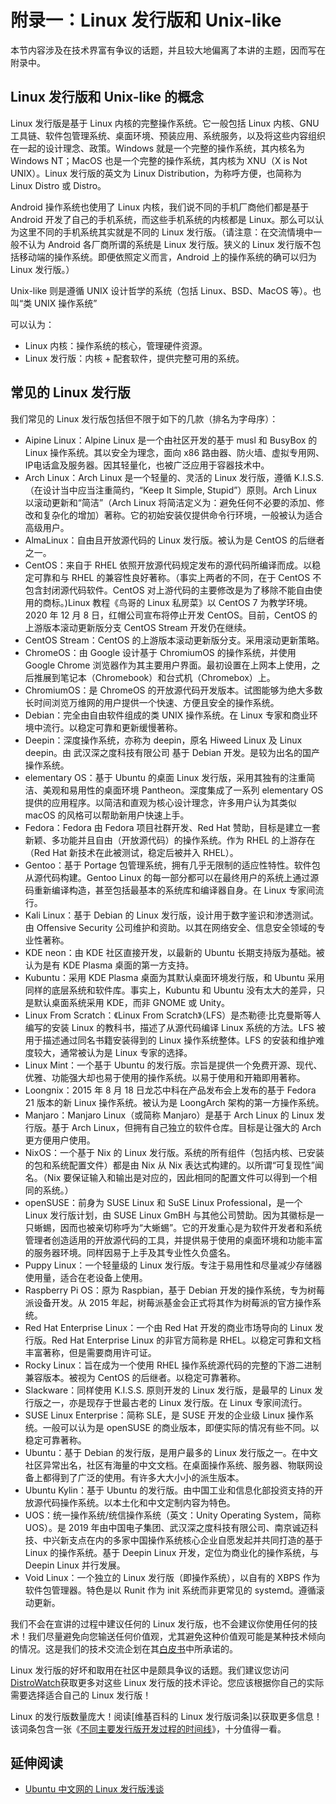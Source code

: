 # 附录一：Linux 发行版和 Unix-like

本节内容涉及在技术界富有争议的话题，并且较大地偏离了本讲的主题，因而写在附录中。

## Linux 发行版和 Unix-like 的概念

Linux 发行版是基于 Linux 内核的完整操作系统。它一般包括 Linux 内核、GNU 工具链、软件包管理系统、桌面环境、预装应用、系统服务，以及将这些内容组织在一起的设计理念、政策。Windows 就是一个完整的操作系统，其内核名为 Windows NT；MacOS 也是一个完整的操作系统，其内核为 XNU（X is Not UNIX）。Linux 发行版的英文为 Linux Distribution，为称呼方便，也简称为 Linux Distro 或 Distro。

Android 操作系统也使用了 Linux 内核，我们说不同的手机厂商他们都是基于 Android 开发了自己的手机系统，而这些手机系统的内核都是 Linux。那么可以认为这里不同的手机系统其实就是不同的 Linux 发行版。（请注意：在交流情境中一般不认为 Android 各厂商所谓的系统是 Linux 发行版。狭义的 Linux 发行版不包括移动端的操作系统。即便依照定义而言，Android 上的操作系统的确可以归为 Linux 发行版。）

Unix-like 则是遵循 UNIX 设计哲学的系统（包括 Linux、BSD、MacOS 等）。也叫“类 UNIX 操作系统”

可以认为：

- Linux 内核：操作系统的核心，管理硬件资源。
- Linux 发行版：内核 + 配套软件，提供完整可用的系统。

## 常见的 Linux 发行版

我们常见的 Linux 发行版包括但不限于如下的几款（排名为字母序）：

- Aipine Linux：Alpine Linux 是一个由社区开发的基于 musl 和 BusyBox 的 Linux 操作系统。其以安全为理念，面向 x86 路由器、防火墙、虚拟专用网、IP电话盒及服务器。因其轻量化，也被广泛应用于容器技术中。
- Arch Linux：Arch Linux 是一个轻量的、灵活的 Linux 发行版，遵循 K.I.S.S.（在设计当中应当注重简约，“Keep It Simple, Stupid”）原则。Arch Linux 以滚动更新和“简洁”（Arch Linux 将简洁定义为：避免任何不必要的添加、修改和复杂化的增加）著称。它的初始安装仅提供命令行环境，一般被认为适合高级用户。
- AlmaLinux：自由且开放源代码的 Linux 发行版。被认为是 CentOS 的后继者之一。
- CentOS：来自于 RHEL 依照开放源代码规定发布的源代码所编译而成。以稳定可靠和与 RHEL 的兼容性良好著称。（事实上两者的不同，在于 CentOS 不包含封闭源代码软件。CentOS 对上游代码的主要修改是为了移除不能自由使用的商标。)Linux 教程《鸟哥的 Linux 私房菜》以 CentOS 7 为教学环境。2020 年 12 月 8 日，红帽公司宣布将停止开发 CentOS。目前，CentOS 的上游版本滚动更新版分支 CentOS Stream 开发仍在继续。
- CentOS Stream：CentOS 的上游版本滚动更新版分支。采用滚动更新策略。
- ChromeOS：由 Google 设计基于 ChromiumOS 的操作系统，并使用 Google Chrome 浏览器作为其主要用户界面。最初设置在上网本上使用，之后推展到笔记本（Chromebook）和台式机（Chromebox）上。
- ChromiumOS：是 ChromeOS 的开放源代码开发版本。试图能够为绝大多数长时间浏览万维网的用户提供一个快速、方便且安全的操作系统。
- Debian：完全由自由软件组成的类 UNIX 操作系统。在 Linux 专家和商业环境中流行。以稳定可靠和更新缓慢著称。
- Deepin：深度操作系统，亦称为 deepin，原名 Hiweed Linux 及 Linux deepin。由 武汉深之度科技有限公司 基于 Debian 开发。是较为出名的国产操作系统。
- elementary OS：基于 Ubuntu 的桌面 Linux 发行版，采用其独有的注重简洁、美观和易用性的桌面环境 Pantheon。深度集成了一系列 elementary OS 提供的应用程序。以简洁和直观为核心设计理念，许多用户认为其类似 macOS 的风格可以帮助新用户快速上手。
- Fedora：Fedora 由 Fedora 项目社群开发、Red Hat 赞助，目标是建立一套新颖、多功能并且自由（开放源代码）的操作系统。作为 RHEL 的上游存在（Red Hat 新技术在此被测试，稳定后被并入 RHEL）。
- Gentoo：基于 Portage 包管理系统，拥有几乎无限制的适应性特性。软件包从源代码构建。Gentoo Linux 的每一部分都可以在最终用户的系统上通过源码重新编译构造，甚至包括最基本的系统库和编译器自身。在 Linux 专家间流行。
- Kali Linux：基于 Debian 的 Linux 发行版，设计用于数字鉴识和渗透测试。由 Offensive Security 公司维护和资助。以其在网络安全、信息安全领域的专业性著称。
- KDE neon：由 KDE 社区直接开发，以最新的 Ubuntu 长期支持版为基础。被认为是有 KDE Plasma 桌面的第一方支持。
- Kubuntu：采用 KDE Plasma 桌面为其默认桌面环境发行版，和 Ubuntu 采用同样的底层系统和软件库。事实上，Kubuntu 和 Ubuntu 没有太大的差异，只是默认桌面系统采用 KDE，而非 GNOME 或 Unity。
- Linux From Scratch：《Linux From Scratch》（LFS）是杰勒德·比克曼斯等人编写的安装 Linux 的教科书，描述了从源代码编译 Linux 系统的方法。LFS 被用于描述通过同名书籍安装得到的 Linux 操作系统整体。LFS 的安装和维护难度较大，通常被认为是 Linux 专家的选择。
- Linux Mint：一个基于 Ubuntu 的发行版。宗旨是提供一个免费开源、现代、优雅、功能强大却也易于使用的操作系统。以易于使用和开箱即用著称。
- Loongnix：2015 年 8 月 18 日龙芯中科在产品发布会上发布的基于 Fedora 21 版本的新 Linux 操作系统。被认为是 LoongArch 架构的第一方操作系统。
- Manjaro：Manjaro Linux（或简称 Manjaro）是基于 Arch Linux 的 Linux 发行版。基于 Arch Linux，但拥有自己独立的软件仓库。目标是让强大的 Arch 更方便用户使用。
- NixOS：一个基于 Nix 的 Linux 发行版。系统的所有组件（包括内核、已安装的包和系统配置文件）都是由 Nix 从 Nix 表达式构建的。以所谓“可复现性”闻名。（Nix 要保证输入和输出是对应的，因此相同的配置文件可以得到一个相同的系统。）
- openSUSE：前身为 SUSE Linux 和 SuSE Linux Professional，是一个 Linux 发行版计划，由 SUSE Linux GmBH 与其他公司赞助。因为其徽标是一只蜥蜴，因而也被亲切称呼为“大蜥蜴”。它的开发重心是为软件开发者和系统管理者创造适用的开放源代码的工具，并提供易于使用的桌面环境和功能丰富的服务器环境。同样因易于上手及其专业性久负盛名。
- Puppy Linux：一个轻量级的 Linux 发行版。专注于易用性和尽量减少存储器使用量，适合在老设备上使用。
- Raspberry Pi OS：原为 Raspbian，基于 Debian 开发的操作系统，专为树莓派设备开发。从 2015 年起，树莓派基金会正式将其作为树莓派的官方操作系统。
- Red Hat Enterprise Linux：一个由 Red Hat 开发的商业市场导向的 Linux 发行版。Red Hat Enterprise Linux 的非官方简称是 RHEL。以稳定可靠和文档丰富著称，但是需要商用许可证。
- Rocky Linux：旨在成为一个使用 RHEL 操作系统源代码的完整的下游二进制兼容版本。被视为 CentOS 的后继者。以稳定可靠著称。
- Slackware：同样使用 K.I.S.S. 原则开发的 Linux 发行版，是最早的 Linux 发行版之一，亦是现存于世最古老的 Linux 发行版。在 Linux 专家间流行。
- SUSE Linux Enterprise：简称 SLE，是 SUSE 开发的企业级 Linux 操作系统。一般可以认为是 openSUSE 的商业版本，即便实际的情况有些不同。以稳定可靠著称。
- Ubuntu：基于 Debian 的发行版，是用户最多的 Linux 发行版之一。在中文社区异常出名，社区有海量的中文文档。在桌面操作系统、服务器、物联网设备上都得到了广泛的使用。有许多大大小小的派生版本。
- Ubuntu Kylin：基于 Ubuntu 的发行版。由中国工业和信息化部投资支持的开放源代码操作系统。以本土化和中文定制内容为特色。
- UOS：统一操作系统/统信操作系统（英文：Unity Operating System，简称 UOS）。是 2019 年由中国电子集团、武汉深之度科技有限公司、南京诚迈科技、中兴新支点在内的多家中国操作系统核心企业自愿发起并共同打造的基于 Linux 的操作系统。基于 Deepin Linux 开发，定位为商业化的操作系统，与 Deepin Linux 并行发展。
- Void Linux：一个独立的 Linux 发行版（即操作系统），以自有的 XBPS 作为软件包管理器。特色是以 Runit 作为 init 系统而非更常见的 systemd。遵循滚动更新。

我们不会在宣讲的过程中建议任何的 Linux 发行版，也不会建议你使用任何的技术！我们尽量避免向您输送任何价值观，尤其避免这种价值观可能是某种技术倾向的情况。这是我们的技术交流企划在其[白皮书](https://github.com/hitlug/hitlug-techex-whitepaper)中所承诺的。

Linux 发行版的好坏和取用在社区中是颇具争议的话题。我们建议您访问[DistroWatch](https://distrowatch.com/)获取更多对这些 Linux 发行版的技术评论。您应该根据你自己的实际需要选择适合自己的 Linux 发行版！

Linux 的发行版数量庞大！阅读[维基百科的 Linux 发行版词条]以获取更多信息！该词条包含一张《[不同主要发行版开发过程的时间线](https://zh.wikipedia.org/zh-hans/Linux%E5%8F%91%E8%A1%8C%E7%89%88#/media/File:2023_Linux_Distributions_Timeline.svg)》，十分值得一看。

## 延伸阅读

- [Ubuntu 中文网的 Linux 发行版浅谈](https://wiki.ubuntu.org.cn/Linux%E5%8F%91%E8%A1%8C%E7%89%88%E6%B5%85%E8%B0%88)
